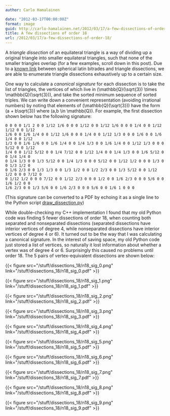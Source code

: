 ```yaml
---
author: Carlo Hamalainen

date: "2012-03-17T00:00:00Z"
format: image
guid: http://carlo-hamalainen.net/2012/03/17/a-few-dissections-of-order-18/
title: A few dissections of order 18
url: /2012/03/17/a-few-dissections-of-order-18/
---
```

A _triangle dissection_ of an equilateral triangle is a way of dividing up a original triangle into smaller equilateral triangles, such that none of the smaller triangles overlap (for a few examples, scroll down in this post). Due to a [known link](http://arxiv.org/abs/0910.5199) between spherical latin bitrades and triangle dissections, we are able to enumerate triangle dissections exhaustively up to a certain size. 

One way to calculate a _canonical signature_ for each dissection is to take the list of triangles, the vertices of which
live in \(\mathbb{Q}(\sqrt{3}) \times \mathbb{Q}(\sqrt{3})\), and take the sorted minimum sequence of sorted triples. We can write down a convenient representation (avoiding irrational numbers) by noting that elements of \(\mathbb{Q}(\sqrt{3})\) have the
form \(a + b\sqrt{3}\) where \(a,b \in \mathbb{Q}\). For example, the first dissection shown below has the following signature:

```
0 0 0 0 1/1 2 0 0 1/12 1/6 0 0 0 1/12 0 0 1/12 1/6 0 0 0 1/4 0 0 1/12 1/12 0 0 1/12
1/6 0 0 1/6 1/4 0 0 1/12 1/6 0 0 0 1/4 0 0 1/12 1/3 0 0 0 1/6 0 0 1/6 1/4 0 0 1/12
1/3 0 0 1/6 1/6 0 0 1/6 1/4 0 0 1/4 1/3 0 0 1/6 1/4 0 0 1/12 1/3 0 0 0 5/12 0 0 1/12
1/4 0 0 1/12 5/12 0 0 1/4 7/12 0 0 1/12 1/4 0 0 1/4 1/3 0 0 1/6 5/12 0 0 1/4 1/4 0
0 1/4 1/3 0 0 1/3 5/12 0 0 1/4 1/3 0 0 0 5/12 0 0 1/12 1/2 0 0 0 1/3 0 0 1/3 1/2 0
0 1/6 2/3 0 0 1/3 1/3 0 0 1/3 1/2 0 0 1/2 2/3 0 0 1/3 5/12 0 0 1/12 1/2 0 0 0 7/12 0
0 1/12 1/2 0 0 0 7/12 0 0 1/12 2/3 0 0 0 1/2 0 0 1/6 2/3 0 0 0 5/6 0 0 1/6 1/2 0 0
1/6 2/3 0 0 1/3 5/6 0 0 1/6 2/3 0 0 0 5/6 0 0 1/6 1 0 0 0
```

(This signature can be converted to a PDF by echoing it as a single line to the Python script [draw_dissection.py](https://github.com/carlohamalainen/triangle_dissections/blob/master/plot/draw_dissection.py)) 

While double-checking my C++ implementation I found that my old Python code was finding 5 fewer dissections of order 18, when counting both separated and nonseparated dissections (separated dissections have interior vertices of degree 4, while nonseparated dissections have interior vertices of degree 4 or 6). It turned out to be the way that I was calculating a canonical signature. In the interest of saving space, my old Python code just stored a list of vertices, so naturally it lost information about whether a vertex was of degree 4 or 6. Surprisingly this caused no problems until order 18. The 5 pairs of vertex-equivalent dissections are shown below:

{{< figure src="/stuff/dissections_18/n18_sig_0.png" link="/stuff/dissections_18/n18_sig_0.pdf" >}}

{{< figure src="/stuff/dissections_18/n18_sig_1.png" link="/stuff/dissections_18/n18_sig_1.pdf" >}}

{{< figure src="/stuff/dissections_18/n18_sig_2.png" link="/stuff/dissections_18/n18_sig_2.pdf" >}} 

{{< figure src="/stuff/dissections_18/n18_sig_3.png" link="/stuff/dissections_18/n18_sig_3.pdf" >}}

{{< figure src="/stuff/dissections_18/n18_sig_4.png" link="/stuff/dissections_18/n18_sig_4.pdf" >}} 

{{< figure src="/stuff/dissections_18/n18_sig_5.png" link="/stuff/dissections_18/n18_sig_5.pdf" >}}

{{< figure src="/stuff/dissections_18/n18_sig_6.png" link="/stuff/dissections_18/n18_sig_6.pdf" >}} 

{{< figure src="/stuff/dissections_18/n18_sig_7.png" link="/stuff/dissections_18/n18_sig_7.pdf" >}}

{{< figure src="/stuff/dissections_18/n18_sig_8.png" link="/stuff/dissections_18/n18_sig_8.pdf" >}} 

{{< figure src="/stuff/dissections_18/n18_sig_9.png" link="/stuff/dissections_18/n18_sig_9.pdf" >}}
